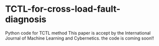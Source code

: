 # TCTL-for-cross-load-fault-diagnosis
Python code for TCTL method
This paper is accept by the International Journal of Machine Learning and Cybernetics.
the code is coming soon!!
